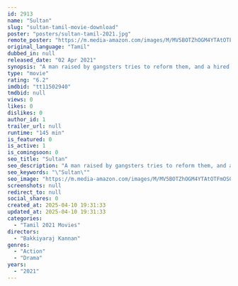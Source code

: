 ```yaml
---
id: 2913
name: "Sultan"
slug: "sultan-tamil-movie-download"
poster: "posters/sultan-tamil-2021.jpg"
remote_poster: "https://m.media-amazon.com/images/M/MV5BOTZhOGM4YTAtOTFmOS00M2VhLWFlNTEtMWU0OTA3YjkzZjQ5XkEyXkFqcGdeQXVyMTI1NDAzMzM0._V1_SX300.jpg"
original_language: "Tamil"
dubbed_in: null
released_date: "02 Apr 2021"
synopsis: "A man raised by gangsters tries to reform them, and a hired job to protect a village presents him with the perfect opportunity."
type: "movie"
rating: "6.2"
imdbid: "tt11502940"
tmdbid: null
views: 0
likes: 0
dislikes: 0
author_id: 1
trailer_url: null
runtime: "145 min"
is_featured: 0
is_active: 1
is_comingsoon: 0
seo_title: "Sultan"
seo_description: "A man raised by gangsters tries to reform them, and a hired job to protect a village presents him with the perfect opportunity."
seo_keywords: "\"Sultan\""
seo_image: "https://m.media-amazon.com/images/M/MV5BOTZhOGM4YTAtOTFmOS00M2VhLWFlNTEtMWU0OTA3YjkzZjQ5XkEyXkFqcGdeQXVyMTI1NDAzMzM0._V1_SX300.jpg"
screenshots: null
redirect_to: null
social_shares: 0
created_at: 2025-04-10 19:31:33
updated_at: 2025-04-10 19:31:33
categories:
  - "Tamil 2021 Movies"
directors:
  - "Bakkiyaraj Kannan"
genres:
  - "Action"
  - "Drama"
years:
  - "2021"
---
```


